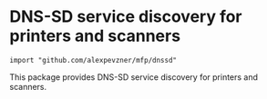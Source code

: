# DNS-SD service discovery for printers and scanners

```
import "github.com/alexpevzner/mfp/dnssd"
```

This package provides DNS-SD service discovery for printers and
scanners.

<!-- vim:ts=8:sw=4:et:textwidth=72
-->
